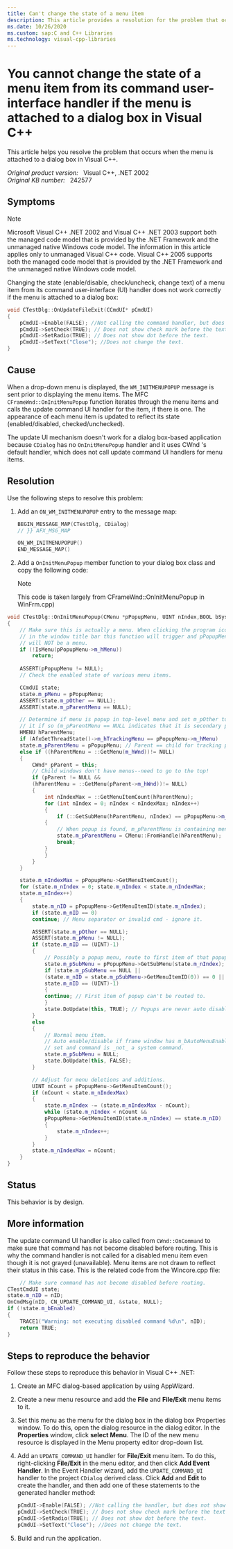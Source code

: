 ```yaml
---
title: Can't change the state of a menu item
description: This article provides a resolution for the problem that occurs when the menu is attached to a dialog box in Visual C++.
ms.date: 10/26/2020
ms.custom: sap:C and C++ Libraries
ms.technology: visual-cpp-libraries
---
```

# You cannot change the state of a menu item from its command user-interface handler if the menu is attached to a dialog box in Visual C++

This article helps you resolve the problem that occurs when the menu is attached to a dialog box in Visual C++.

_Original product version:_ &nbsp; Visual C++, .NET 2002  
_Original KB number:_ &nbsp; 242577

## Symptoms

> [!NOTE]
> Microsoft Visual C++ .NET 2002 and Visual C++ .NET 2003 support both the managed code model that is provided by the .NET Framework and the unmanaged native Windows code model. The information in this article applies only to unmanaged Visual C++ code. Visual C++ 2005 supports both the managed code model that is provided by the .NET Framework and the unmanaged native Windows code model.

Changing the state (enable/disable, check/uncheck, change text) of a menu item from its command user-interface (UI) handler does not work correctly if the menu is attached to a dialog box:

```cpp
void CTestDlg::OnUpdateFileExit(CCmdUI* pCmdUI)
{
    pCmdUI->Enable(FALSE); //Not calling the command handler, but does not show as disabled.
    pCmdUI->SetCheck(TRUE); // Does not show check mark before the text.
    pCmdUI->SetRadio(TRUE); // Does not show dot before the text.
    pCmdUI->SetText("Close"); //Does not change the text.
}
```

## Cause

When a drop-down menu is displayed, the `WM_INITMENUPOPUP` message is sent prior to displaying the menu items. The MFC `CFrameWnd::OnInitMenuPopup` function iterates through the menu items and calls the update command UI handler for the item, if there is one. The appearance of each menu item is updated to reflect its state (enabled/disabled, checked/unchecked).

The update UI mechanism doesn't work for a dialog box-based application because `CDialog` has no `OnInitMenuPopup` handler and it uses CWnd 's default handler, which does not call update command UI handlers for menu items.

## Resolution

Use the following steps to resolve this problem:

1. Add an `ON_WM_INITMENUPOPUP` entry to the message map:

    ```cpp
    BEGIN_MESSAGE_MAP(CTestDlg, CDialog)
    // }} AFX_MSG_MAP

    ON_WM_INITMENUPOPUP()
    END_MESSAGE_MAP()
    ```

2. Add a `OnInitMenuPopup` member function to your dialog box class and copy the following code:

    > [!NOTE]
    > This code is taken largely from CFrameWnd::OnInitMenuPopup in WinFrm.cpp)

```cpp
void CTestDlg::OnInitMenuPopup(CMenu *pPopupMenu, UINT nIndex,BOOL bSysMenu)
{
    // Make sure this is actually a menu. When clicking the program icon
    // in the window title bar this function will trigger and pPopupMenu 
    // will NOT be a menu.
    if (!IsMenu(pPopupMenu->m_hMenu))
		return;
        
    ASSERT(pPopupMenu != NULL);
    // Check the enabled state of various menu items.

    CCmdUI state;
    state.m_pMenu = pPopupMenu;
    ASSERT(state.m_pOther == NULL);
    ASSERT(state.m_pParentMenu == NULL);

    // Determine if menu is popup in top-level menu and set m_pOther to
    // it if so (m_pParentMenu == NULL indicates that it is secondary popup).
    HMENU hParentMenu;
    if (AfxGetThreadState()->m_hTrackingMenu == pPopupMenu->m_hMenu)
    state.m_pParentMenu = pPopupMenu; // Parent == child for tracking popup.
    else if ((hParentMenu = ::GetMenu(m_hWnd))!= NULL)
    {
        CWnd* pParent = this;
        // Child windows don't have menus--need to go to the top!
        if (pParent != NULL &&
        (hParentMenu = ::GetMenu(pParent->m_hWnd))!= NULL)
        {
            int nIndexMax = ::GetMenuItemCount(hParentMenu);
            for (int nIndex = 0; nIndex < nIndexMax; nIndex++)
            {
                if (::GetSubMenu(hParentMenu, nIndex) == pPopupMenu->m_hMenu)
            {
                // When popup is found, m_pParentMenu is containing menu.
                state.m_pParentMenu = CMenu::FromHandle(hParentMenu);
                break;
            }
            }
        }
    }

    state.m_nIndexMax = pPopupMenu->GetMenuItemCount();
    for (state.m_nIndex = 0; state.m_nIndex < state.m_nIndexMax;
    state.m_nIndex++)
    {
        state.m_nID = pPopupMenu->GetMenuItemID(state.m_nIndex);
        if (state.m_nID == 0)
        continue; // Menu separator or invalid cmd - ignore it.

        ASSERT(state.m_pOther == NULL);
        ASSERT(state.m_pMenu != NULL);
        if (state.m_nID == (UINT)-1)
        {
            // Possibly a popup menu, route to first item of that popup.
            state.m_pSubMenu = pPopupMenu->GetSubMenu(state.m_nIndex);
            if (state.m_pSubMenu == NULL ||
            (state.m_nID = state.m_pSubMenu->GetMenuItemID(0)) == 0 ||
            state.m_nID == (UINT)-1)
            {
            continue; // First item of popup can't be routed to.
            }
            state.DoUpdate(this, TRUE); // Popups are never auto disabled.
        }
        else
        {
            // Normal menu item.
            // Auto enable/disable if frame window has m_bAutoMenuEnable
            // set and command is _not_ a system command.
            state.m_pSubMenu = NULL;
            state.DoUpdate(this, FALSE);
        }

        // Adjust for menu deletions and additions.
        UINT nCount = pPopupMenu->GetMenuItemCount();
        if (nCount < state.m_nIndexMax)
        {
            state.m_nIndex -= (state.m_nIndexMax - nCount);
            while (state.m_nIndex < nCount &&
            pPopupMenu->GetMenuItemID(state.m_nIndex) == state.m_nID)
            {
                state.m_nIndex++;
            }
        }
        state.m_nIndexMax = nCount;
    }
}
```

## Status

This behavior is by design.

## More information

The update command UI handler is also called from `CWnd::OnCommand` to make sure that command has not become disabled before routing. This is why the command handler is not called for a disabled menu item even though it is not grayed (unavailable). Menu items are not drawn to reflect their status in this case. This is the related code from the Wincore.cpp file:

```cpp
    // Make sure command has not become disabled before routing.
CTestCmdUI state;
state.m_nID = nID;
OnCmdMsg(nID, CN_UPDATE_COMMAND_UI, &state, NULL);
if (!state.m_bEnabled)
{
    TRACE1("Warning: not executing disabled command %d\n", nID);
    return TRUE;
}
```

## Steps to reproduce the behavior

Follow these steps to reproduce this behavior in Visual C++ .NET:

1. Create an MFC dialog-based application by using AppWizard.
2. Create a new menu resource and add the **File** and **File/Exit** menu items to it.
3. Set this menu as the menu for the dialog box in the dialog box Properties window. To do this, open the dialog resource in the dialog editor. In the **Properties** window, click **select Menu**. The ID of the new menu resource is displayed in the Menu property editor drop-down list.
4. Add an `UPDATE_COMMAND_UI` handler for **File/Exit** menu item. To do this, right-clicking **File/Exit** in the menu editor, and then click **Add Event Handler**. In the Event Handler wizard, add the `UPDATE_COMMAND_UI` handler to the project `CDialog` derived class. Click **Add** and **Edit** to create the handler, and then add one of these statements to the generated handler method:

    ```cpp
    pCmdUI->Enable(FALSE); //Not calling the handler, but does not show as disabled
    pCmdUI->SetCheck(TRUE); // Does not show check mark before the text.
    pCmdUI->SetRadio(TRUE); // Does not show dot before the text.
    pCmdUI->SetText("Close"); //Does not change the text.
    ```

5. Build and run the application.
